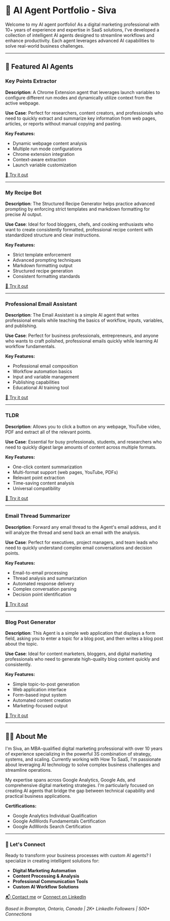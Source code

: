 # 🧠 AI Agent Portfolio - Siva

Welcome to my AI agent portfolio! As a digital marketing professional with 10+ years of experience and expertise in SaaS solutions, I've developed a collection of intelligent AI agents designed to streamline workflows and enhance productivity. Each agent leverages advanced AI capabilities to solve real-world business challenges.

---

## 🚀 Featured AI Agents

### Key Points Extractor  
**Description**: A Chrome Extension agent that leverages launch variables to configure different run modes and dynamically utilize context from the active webpage.

**Use Case**: Perfect for researchers, content creators, and professionals who need to quickly extract and summarize key information from web pages, articles, or reports without manual copying and pasting.

**Key Features:**
- Dynamic webpage content analysis
- Multiple run mode configurations
- Chrome extension integration
- Context-aware extraction
- Launch variable customization

[🔗 Try it out](https://app.mindstudio.ai/agents/key-points-extractor-1f06bd4a)

---

### My Recipe Bot
**Description**: The Structured Recipe Generator helps practice advanced prompting by enforcing strict templates and markdown formatting for precise AI output.

**Use Case**: Ideal for food bloggers, chefs, and cooking enthusiasts who want to create consistently formatted, professional recipe content with standardized structure and clear instructions.

**Key Features:**
- Strict template enforcement
- Advanced prompting techniques
- Markdown formatting output
- Structured recipe generation
- Consistent formatting standards

[🔗 Try it out](https://app.mindstudio.ai/agents/my-recipe-bot-9c33d099/)

---

### Professional Email Assistant
**Description**: The Email Assistant is a simple AI agent that writes professional emails while teaching the basics of workflow, inputs, variables, and publishing.

**Use Case**: Perfect for business professionals, entrepreneurs, and anyone who wants to craft polished, professional emails quickly while learning AI workflow fundamentals.

**Key Features:**
- Professional email composition
- Workflow automation basics
- Input and variable management
- Publishing capabilities
- Educational AI training tool

[🔗 Try it out](https://app.mindstudio.ai/agents/professional-email-assistant-5b44efb8)

---

### TLDR
**Description**: Allows you to click a button on any webpage, YouTube video, PDF and extract all of the relevant points.

**Use Case**: Essential for busy professionals, students, and researchers who need to quickly digest large amounts of content across multiple formats.

**Key Features:**
- One-click content summarization
- Multi-format support (web pages, YouTube, PDFs)
- Relevant point extraction
- Time-saving content analysis
- Universal compatibility

[🔗 Try it out](https://app.mindstudio.ai/agents/tldr-4f4fc307)

---

### Email Thread Summarizer
**Description**: Forward any email thread to the Agent's email address, and it will analyze the thread and send back an email with the analysis.

**Use Case**: Perfect for executives, project managers, and team leads who need to quickly understand complex email conversations and decision points.

**Key Features:**
- Email-to-email processing
- Thread analysis and summarization
- Automated response delivery
- Complex conversation parsing
- Decision point identification

[🔗 Try it out](https://app.mindstudio.ai/agents/email-tldr-cf442552)

---

### Blog Post Generator
**Description**: This Agent is a simple web application that displays a form field, asking you to enter a topic for a blog post, and then writes a blog post about the topic.

**Use Case**: Ideal for content marketers, bloggers, and digital marketing professionals who need to generate high-quality blog content quickly and consistently.

**Key Features:**
- Simple topic-to-post generation
- Web application interface
- Form-based input system
- Automated content creation
- Marketing-focused output

[🔗 Try it out](https://app.mindstudio.ai/agents/blog-post-generator-f6b0bc4d)

---

## 👨‍💼 About Me

I'm Siva, an MBA-qualified digital marketing professional with over 10 years of experience specializing in the powerful 3S combination of strategy, systems, and scaling. Currently working with How To SaaS, I'm passionate about leveraging AI technology to solve complex business challenges and streamline operations.

My expertise spans across Google Analytics, Google Ads, and comprehensive digital marketing strategies. I'm particularly focused on creating AI agents that bridge the gap between technical capability and practical business applications.

**Certifications:**
- Google Analytics Individual Qualification
- Google AdWords Fundamentals Certification  
- Google AdWords Search Certification

---

### 🤝 Let's Connect

Ready to transform your business processes with custom AI agents? I specialize in creating intelligent solutions for:

- **Digital Marketing Automation**
- **Content Processing & Analysis**
- **Professional Communication Tools**
- **Custom AI Workflow Solutions**

[📬 Contact me](mailto:contact@sivasankar.com) or [Connect on LinkedIn](https://www.linkedin.com/in/agsivasankar)

*Based in Brampton, Ontario, Canada | 2K+ LinkedIn Followers | 500+ Connections*
